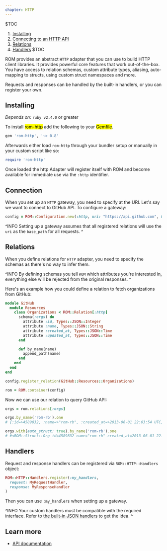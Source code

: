 ```yaml
---
chapter: HTTP
---
```


$TOC
  1. [Installing](#installing)
  2. [Connecting to an HTTP API](#connection)
  3. [Relations](#connection)
  4. [Handlers](#handlers)
$TOC

ROM provides an abstract `HTTP` adapter that you can use to build HTTP client libraries. It provides powerful core features that work out-of-the-box. You have access to relation schemas, custom attribute types, aliasing, auto-mapping to structs, using custom struct namespaces and more.

Requests and responses can be handled by the built-in handlers, or you can register your own.

## Installing

*Depends on:* `ruby v2.4.0` or greater

To install <mark>rom-http</mark> add the following to your <mark>Gemfile</mark>.

```ruby
gem 'rom-http', '~> 0.8'
```

Afterwards either load `rom-http` through your bundler setup or manually in your custom
script like so:

```ruby
require 'rom-http'
```

Once loaded the http Adapter will register itself with ROM and become available
for immediate use via the `:http` identifier.

## Connection

When you set up an `HTTP` gateway, you need to specify at the URI. Let's say we want to connect to GitHub API. To configure a gateway:

```ruby
config = ROM::Configuration.new(:http, uri: "https://api.github.com", handlers: :json)
```

^INFO
  Setting up a gateway assumes that all registered relations will use the `uri` as the `base_path` for all requests.
^

## Relations

When you define relations for `HTTP` adapter, you need to specify the schemas as there's no way to infer them.

^INFO
  By defining schemas you tell `ROM` which attributes you're interested in, everything else will be rejected from the original responses.
^

Here's an example how you could define a relation to fetch organizations from GitHub:

```ruby
module GitHub
  module Resources
    class Organizations < ROM::Relation[:http]
      schema(:orgs) do
        attribute :id, Types::JSON::Integer
        attribute :name, Types::JSON::String
        attribute :created_at, Types::JSON::Time
        attribute :updated_at, Types::JSON::Time
      end

      def by_name(name)
        append_path(name)
      end
    end
  end
end

config.register_relation(GitHub::Resources::Organizations)

rom = ROM.container(config)
```

Now we can use our relation to query GitHub API:

```ruby
orgs = rom.relations[:orgs]

orgs.by_name('rom-rb').one
# {:id=>4589832, :name=>"rom-rb", :created_at=>2013-06-01 22:03:54 UTC, :updated_at=>2019-04-03 14:36:48 UTC}

orgs.with(auto_struct: true).by_name('rom-rb').one
# #<ROM::Struct::Org id=4589832 name="rom-rb" created_at=2013-06-01 22:03:54 UTC updated_at=2019-04-03 14:36:48 UTC>
```

## Handlers

Request and response handlers can be registered via `ROM::HTTP::Handlers` object:

``` ruby
ROM::HTTP::Handlers.register(:my_handlers,
  request: MyRequestHandler,
  response: MyResponseHandler
)
```

Then you can use `:my_handlers` when setting up a gateway.

^INFO
  Your custom handlers must be compatible with the required interface. Refer to [the built-in JSON handlers](https://github.com/taqtiqa/ramets-http/blob/main/lib/rom/http/handlers/json.rb) to get the idea.
^

## Learn more

* [API documentation](https://api.rom-rb.org/rom-http/)
